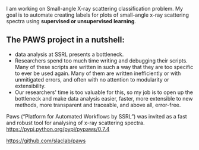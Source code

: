 I am working on Small-angle X-ray scattering classification problem. My goal is to automate creating labels for plots of small-angle x-ray scattering spectra using **supervised or unsupervised learning**.

## The PAWS project in a nutshell:  
* data analysis at SSRL presents a bottleneck. 
* Researchers spend too much time writing and debugging their scripts. Many of these scripts are written in such a way that they are too specific to ever be used again. Many of them are written inefficiently or with unmitigated errors, and often with no attention to modularity or extensibility. 
* Our researchers' time is too valuable for this, so my job is to open up the bottleneck and make data analysis easier, faster, more extensible to new methods, more transparent and traceable, and above all, error-free.

Paws (“Platform for Automated Workflows by SSRL”) was invited as a fast and robust tool for analysing of  x-ray scattering spectra.  
https://pypi.python.org/pypi/pypaws/0.7.4

https://github.com/slaclab/paws
